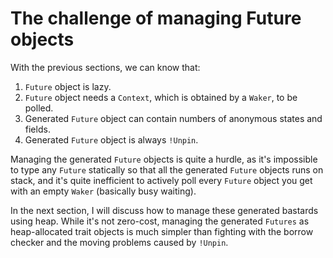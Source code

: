 # The challenge of managing Future objects

With the previous sections, we can know that:

1. `Future` object is lazy.
2. `Future` object needs a `Context`, which is obtained by a `Waker`, to be polled.
3. Generated `Future` object can contain numbers of anonymous states and fields.
4. Generated `Future` object is always `!Unpin`.

Managing the generated `Future` objects is quite a hurdle, as it's impossible to type
any `Future` statically so that all the generated `Future` objects runs on stack,
and it's quite inefficient to actively poll every `Future` object you get with an
empty `Waker` (basically busy waiting).

In the next section, I will discuss how to manage these generated bastards using heap.
While it's not zero-cost, managing the generated `Futures` as heap-allocated trait objects
is much simpler than fighting with the borrow checker and the moving problems caused by `!Unpin`.
